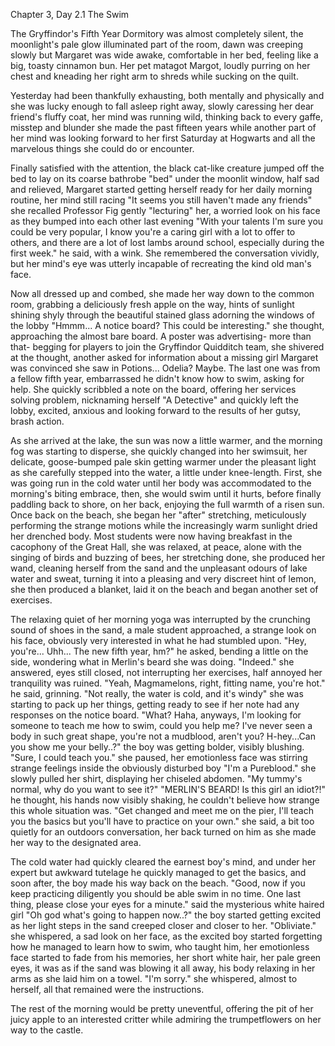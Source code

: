 Chapter 3, Day 2.1 The Swim

The Gryffindor's Fifth Year Dormitory was almost completely silent, the moonlight's pale glow illuminated part of the room, dawn was creeping slowly but Margaret was wide awake, comfortable in her bed, feeling like a big, toasty cinnamon bun. Her pet matagot Margot, loudly purring on her chest and kneading her right arm to shreds while sucking on the quilt.

Yesterday had been thankfully exhausting, both mentally and physically and she was lucky enough to fall asleep right away, slowly caressing her dear friend's fluffy coat, her mind was running wild, thinking back to every gaffe, misstep and blunder she made the past fifteen years while another part of her mind was looking forward to her first Saturday at Hogwarts and all the marvelous things she could do or encounter.

Finally satisfied with the attention, the black cat-like creature jumped off the bed to lay on its coarse bathrobe "bed" under the moonlit window, half sad and relieved, Margaret started getting herself ready for her daily morning routine, her mind still racing "It seems you still haven't made any friends" she recalled Professor Fig gently "lecturing" her, a worried look on his face as they bumped into each other last evening "With your talents I'm sure you could be very popular, I know you're a caring girl with a lot to offer to others, and there are a lot of lost lambs around school, especially during the first week." he said, with a wink. She remembered the conversation vividly, but her mind's eye was utterly incapable of recreating the kind old man's face.

Now all dressed up and combed, she made her way down to the common room, grabbing a deliciously fresh apple on the way, hints of sunlight shining shyly through the beautiful stained glass adorning the windows of the lobby "Hmmm... A notice board? This could be interesting." she thought, approaching the almost bare board.
A poster was advertising- more than that- begging for players to join the Gryffindor Quidditch team, she shivered at the thought, another asked for information about a missing girl Margaret was convinced she saw in Potions... Odelia? Maybe. The last one was from a fellow fifth year, embarrassed he didn't know how to swim, asking for help.
She quickly scribbled a note on the board, offering her services solving problem, nicknaming herself "A Detective" and quickly left the lobby, excited, anxious and looking forward to the results of her gutsy, brash action.

As she arrived at the lake, the sun was now a little warmer, and the morning fog was starting to disperse, she quickly changed into her swimsuit, her delicate, goose-bumped pale skin getting warmer under the pleasant light as she carefully stepped into the water, a little under knee-length.
First, she was going run in the cold water until her body was accommodated to the morning's biting embrace, then, she would swim until it hurts, before finally paddling back to shore, on her back, enjoying the full warmth of a risen sun.
Once back on the beach, she began her "after" stretching, meticulously performing the strange motions while the increasingly warm sunlight dried her drenched body.
Most students were now having breakfast in the cacophony of the Great Hall, she was relaxed, at peace, alone with the singing of birds and buzzing of bees, her stretching done, she produced her wand, cleaning herself from the sand and the unpleasant odours of lake water and sweat, turning it into a pleasing and very discreet hint of lemon, she then produced a blanket, laid it on the beach and began another set of exercises.

The relaxing quiet of her morning yoga was interrupted by the crunching sound of shoes in the sand, a male student approached, a strange look on his face, obviously very interested in what he had stumbled upon.
"Hey, you're... Uhh... The new fifth year, hm?" he asked, bending a little on the side, wondering what in Merlin's beard she was doing.
"Indeed." she answered, eyes still closed, not interrupting her exercises, half annoyed her tranquility was ruined.
"Yeah, Magmamelons, right, fitting name, you're hot." he said, grinning.
"Not really, the water is cold, and it's windy" she was starting to pack up her things, getting ready to see if her note had any responses on the notice board.
"What? Haha, anyways, I'm looking for someone to teach me how to swim, could you help me? I've never seen a body in such great shape, you're not a mudblood, aren't you? H-hey...Can you show me your belly..?" the boy was getting bolder, visibly blushing.
"Sure, I could teach you." she paused, her emotionless face was stirring strange feelings inside the obviously disturbed boy "I'm a Pureblood." she slowly pulled her shirt, displaying her chiseled abdomen. "My tummy's normal, why do you want to see it?" "MERLIN'S BEARD! Is this girl an idiot?!" he thought, his hands now visibly shaking, he couldn't believe how strange this whole situation was.
"Get changed and meet me on the pier, I'll teach you the basics but you'll have to practice on your own." she said, a bit too quietly for an outdoors conversation, her back turned on him as she made her way to the designated area.

The cold water had quickly cleared the earnest boy's mind, and under her expert but awkward tutelage he quickly managed to get the basics, and soon after, the boy made his way back on the beach. "Good, now if you keep practicing diligently you should be able swim in no time. One last thing, please close your eyes for a minute." said the mysterious white haired girl "Oh god what's going to happen now..?" the boy started getting excited as her light steps in the sand creeped closer and closer to her. "Obliviate." she whispered, a sad look on her face, as the excited boy started forgetting how he managed to learn how to swim, who taught him, her emotionless face started to fade from his memories, her short white hair, her pale green eyes, it was as if the sand was blowing it all away, his body relaxing in her arms as she laid him on a towel. "I'm sorry." she whispered, almost to herself, all that remained were the instructions.

The rest of the morning would be pretty uneventful, offering the pit of her juicy apple to an interested critter while admiring the trumpetflowers on her way to the castle.